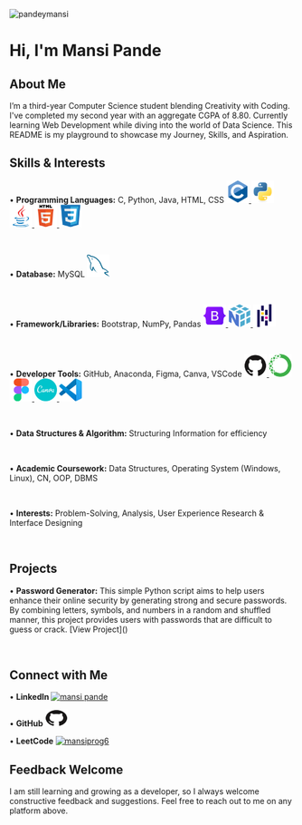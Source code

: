 <p align="left"> <img src="https://komarev.com/ghpvc/?username=pandeymansi&label=Profile%20views&color=0e75b6&style=flat" alt="pandeymansi" /> </p>

<h1 align="left">Hi, I'm Mansi Pande</h1>
<h2 align="left">About Me</h2>
<p>I’m a third-year Computer Science student blending Creativity with Coding. I've completed my second year with an aggregate CGPA of 8.80. Currently learning Web Development while diving into the world of Data Science. This README is my playground to showcase my Journey, Skills, and Aspiration.</p>

<!-- <img align="right" alt="coding" width="400" src="https://user-images.githubusercontent.com/55389276/140866485-8fb1c876-9a8f-4d6a-98dc-08c4981eaf70.gif"> -->

<h2 align="left">Skills & Interests</h2>

<p>
  • <strong>Programming Languages:</strong> C, Python, Java, HTML, CSS
  <a href="https://www.cprogramming.com/" target="_blank" rel="noreferrer">
    <img src="https://raw.githubusercontent.com/devicons/devicon/master/icons/c/c-original.svg" alt="C" width="40" height="40"/> 
  </a>
  <a href="https://www.python.org" target="_blank" rel="noreferrer">
    <img src="https://raw.githubusercontent.com/devicons/devicon/master/icons/python/python-original.svg" alt="Python" width="40" height="40"/> 
  </a>
  <a href="https://www.oracle.com/java/technologies/javase-jdk11-downloads.html" target="_blank" rel="noreferrer">
    <img src="https://github.com/devicons/devicon/blob/master/icons/java/java-original.svg" alt="Java" width="40" height="40"/> 
  </a>
  <a href="https://www.w3.org/html/" target="_blank" rel="noreferrer">
    <img src="https://raw.githubusercontent.com/devicons/devicon/master/icons/html5/html5-original-wordmark.svg" alt="HTML" width="40" height="40"/> 
  </a>
  <a href="https://www.w3schools.com/css/" target="_blank" rel="noreferrer">
    <img src="https://github.com/devicons/devicon/blob/master/icons/css3/css3-original.svg" alt="CSS" width="40" height="40"/> 
  </a>
</p><br>

<p align="left">
  • <strong>Database:</strong> MySQL
  <a href="https://www.mysql.com/" target="_blank">
    <img src="https://github.com/devicons/devicon/blob/master/icons/mysql/mysql-original.svg" alt="MySQL" width="40" height="40"/>
  </a>
</p><br>

<p align="left">
  • <strong>Framework/Libraries:</strong> Bootstrap, NumPy, Pandas
  <a href="https://getbootstrap.com/" target="_blank" rel="noreferrer">
    <img src="https://github.com/devicons/devicon/blob/master/icons/bootstrap/bootstrap-original.svg" alt="Bootstrap" width="40" height="40"/> 
  </a>
  <a href="https://numpy.org/" target="_blank" rel="noreferrer">
    <img src="https://github.com/devicons/devicon/blob/master/icons/numpy/numpy-original.svg" alt="NumPy" width="40" height="40"/> 
  </a>
  <a href="https://pandas.pydata.org/" target="_blank" rel="noreferrer">
    <img src="https://github.com/devicons/devicon/blob/master/icons/pandas/pandas-original.svg" alt="Pandas" width="40" height="40"/> 
  </a>
</p><br>

<p align="left">
  • <strong>Developer Tools:</strong> GitHub, Anaconda, Figma, Canva, VSCode
  <a href="#" target="_blank" rel="noreferrer">
    <img src="https://github.com/devicons/devicon/blob/master/icons/github/github-original.svg" alt="Github" width="40" height="40"/> 
  </a>
    <a href="#" target="_blank" rel="noreferrer">
      <img src="https://github.com/devicons/devicon/blob/master/icons/anaconda/anaconda-original.svg" alt="anaconda" width="40" height="40"/> 
   </a>
  <a href="#" target="_blank" rel="noreferrer">
      <img src="https://github.com/devicons/devicon/blob/master/icons/figma/figma-original.svg" alt="figma" width="40" height="40"/> 
   </a>
  <a href="#" target="_blank" rel="noreferrer">
      <img src="https://github.com/devicons/devicon/blob/master/icons/canva/canva-original.svg" alt="canva" width="40" height="40"/> 
   </a>
  <a href="#" target="_blank" rel="noreferrer">
      <img src="https://github.com/devicons/devicon/blob/master/icons/vscode/vscode-original.svg" alt="vscode" alt="vscode" width="40" height="40"/> 
   </a>
  </p><br>

<p align="left">
  • <strong>Data Structures & Algorithm:</strong> Structuring Information for efficiency
 </a></p><br>

 <p align="left">
   • <strong>Academic Coursework:</strong> Data Structures, Operating System (Windows, Linux), CN, OOP, DBMS
 </a></p><br>

<p align="left">
  • <strong>Interests:</strong> Problem-Solving, Analysis, User Experience Research & Interface Designing
 </a></p><br>

<h2 align="left">Projects</h2>
<p>
• <strong>Password Generator:</strong> This simple Python script aims to help users enhance their online security by generating strong and secure passwords. By combining letters, symbols, and numbers in a random and shuffled manner, this project provides users with passwords that are difficult to guess or crack. [View Project]()
</p><br>

<h2 align="left">Connect with Me</h2>
<p>
• <strong>LinkedIn </strong>
 <a href="https://www.linkedin.com/in/mansi-pande-483736253" target="_blank" rel="noreferrer">
   <img src="https://raw.githubusercontent.com/rahuldkjain/github-profile-readme-generator/master/src/images/icons/Social/linked-in-alt.svg" alt="mansi pande" height="30" width="40" ></a></p>

<p align="left">
• <strong>GitHub </strong>
<a href="https://github.com/pandeymansi" target="blank" rel="noreferrer">
<img src="https://github.com/devicons/devicon/blob/master/icons/github/github-original.svg" alt="pandeymansi" height="30" width="40" >
</a></p>

<p align="left">
• <strong>LeetCode</strong>
<a href="https://www.leetcode.com/mansiprog6" target="blank" rel="noreferrer">
<img src="https://raw.githubusercontent.com/rahuldkjain/github-profile-readme-generator/master/src/images/icons/Social/leet-code.svg" alt="mansiprog6" height="30" width="40" />
</a></p>

<h2 align="left">Feedback Welcome</h2>
<p>
I am still learning and growing as a developer, so I always welcome constructive feedback and suggestions. Feel free to reach out to me on any platform above.
</p>









